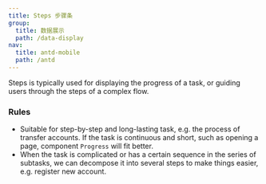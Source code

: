 ```yaml
---
title: Steps 步骤条
group:
  title: 数据展示
  path: /data-display
nav:
  title: antd-mobile
  path: /antd
---
```


Steps is typically used for displaying the progress of a task, or guiding users through the steps of a complex flow.

### Rules
- Suitable for step-by-step and long-lasting task, e.g. the process of transfer accounts. If the task is continuous and short, such as opening a page, component `Progress` will fit better.
- When the task is complicated or has a certain sequence in the series of subtasks, we can decompose it into several steps to make things easier, e.g. register new account.

<code src="./demos/basic.tsx" />

<code src="./demos/horizontal.tsx" />

<API/>